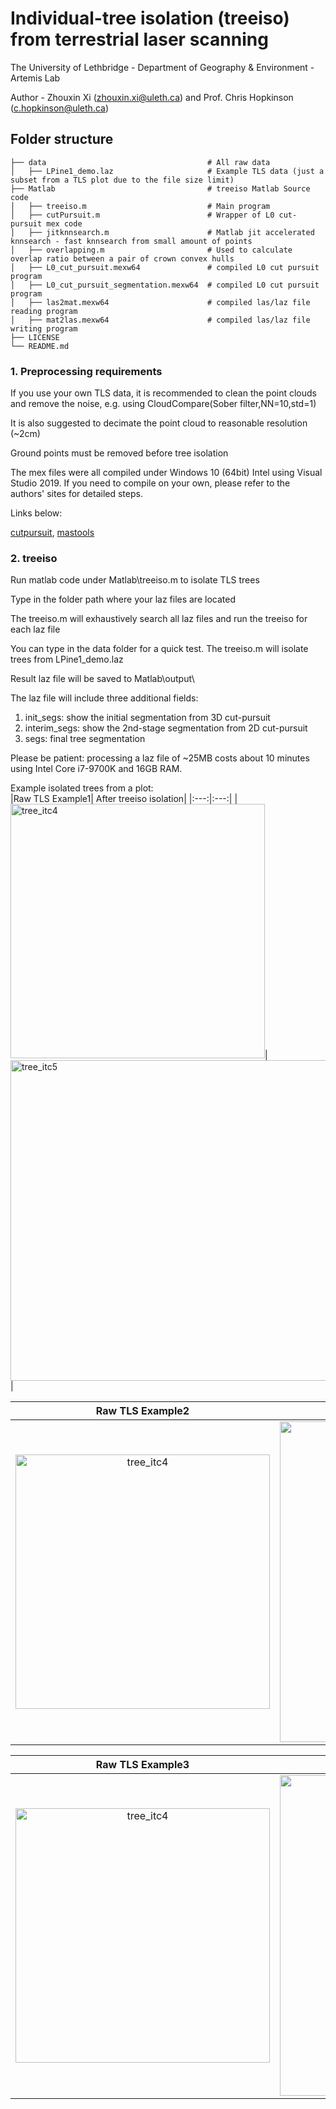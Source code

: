 # Individual-tree isolation (treeiso) from terrestrial laser scanning

The University of Lethbridge - Department of Geography & Environment - Artemis Lab

Author - Zhouxin Xi (zhouxin.xi@uleth.ca) and Prof. Chris Hopkinson (c.hopkinson@uleth.ca)

## Folder structure

    ├── data                                    # All raw data
    │   ├── LPine1_demo.laz                     # Example TLS data (just a subset from a TLS plot due to the file size limit)
    ├── Matlab                                  # treeiso Matlab Source code 
    │   ├── treeiso.m                           # Main program
    │   ├── cutPursuit.m                        # Wrapper of L0 cut-pursuit mex code
    │   ├── jitknnsearch.m                      # Matlab jit accelerated knnsearch - fast knnsearch from small amount of points
    │   ├── overlapping.m                       # Used to calculate overlap ratio between a pair of crown convex hulls
    │   ├── L0_cut_pursuit.mexw64               # compiled L0 cut pursuit program
    │   ├── L0_cut_pursuit_segmentation.mexw64  # compiled L0 cut pursuit program
    │   ├── las2mat.mexw64                      # compiled las/laz file reading program
    │   ├── mat2las.mexw64                      # compiled las/laz file writing program
    ├── LICENSE
    └── README.md

### 1. Preprocessing requirements
If you use your own TLS data, it is recommended to clean the point clouds and remove the noise, e.g. using CloudCompare(Sober filter,NN=10,std=1)

It is also suggested to decimate the point cloud to reasonable resolution (~2cm)

Ground points must be removed before tree isolation

The mex files were all compiled under Windows 10 (64bit) Intel using Visual Studio 2019. If you need to compile on your own, please refer to the authors' sites for detailed steps.

Links below:

[cutpursuit](https://github.com/loicland/cut-pursuit), [mastools](https://github.com/plitkey/matlas_tools)

### 2. treeiso
Run matlab code under Matlab\treeiso.m to isolate TLS trees

Type in the folder path where your laz files are located

The treeiso.m will exhaustively search all laz files and run the treeiso for each laz file

You can type in the data folder for a quick test. The treeiso.m will isolate trees from LPine1_demo.laz

Result laz file will be saved to Matlab\output\

The laz file will include three additional fields:

1. init_segs: show the initial segmentation from 3D cut-pursuit
2. interim_segs: show the 2nd-stage segmentation from 2D cut-pursuit
3. segs: final tree segmentation

Please be patient: processing a laz file of ~25MB costs about 10 minutes using Intel Core i7-9700K and 16GB RAM.

Example isolated trees from a plot:  
|Raw TLS Example1| After treeiso isolation|
|:---:|:---:|
|<img width="407" alt="tree_itc4" src="https://user-images.githubusercontent.com/8785889/153339986-63e9495b-4951-4252-a089-803e50dcd0b6.png">|<img width="513" alt="tree_itc5" src="https://user-images.githubusercontent.com/8785889/153341308-42afce5f-f8ea-4179-b0b1-3aef60c176f3.png">|

|Raw TLS Example2| After treeiso isolation|
|:---:|:---:|
|<img width="407" alt="tree_itc4" src="https://user-images.githubusercontent.com/8785889/153339986-63e9495b-4951-4252-a089-803e50dcd0b6.png">|<img width="513" alt="tree_itc5" src="https://user-images.githubusercontent.com/8785889/153341308-42afce5f-f8ea-4179-b0b1-3aef60c176f3.png">|

|Raw TLS Example3| After treeiso isolation|
|:---:|:---:|
|<img width="407" alt="tree_itc4" src="https://user-images.githubusercontent.com/8785889/153339986-63e9495b-4951-4252-a089-803e50dcd0b6.png">|<img width="513" alt="tree_itc5" src="https://user-images.githubusercontent.com/8785889/153341308-42afce5f-f8ea-4179-b0b1-3aef60c176f3.png">|



